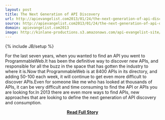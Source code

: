 ```yaml
---
layout: post
title: The Next Generation of API Discovery
url: http://apievangelist.com2013/01/24/the-next-generation-of-api-discovery/
source: http://apievangelist.com2013/01/24/the-next-generation-of-api-discovery/
domain: apievangelist.com2013
image: http://kinlane-productions.s3.amazonaws.com/api-evangelist-site/blog/Tag-Cloud-API-Discovery.png
---
```

{% include JB/setup %}<p>For the last seven years, when you wanted to find an API you went to ProgrammableWeb.It has been the definitive way to discover new APIs, and responsible for all the buzz in the space that has gotten the industry to where it is.Now that ProgrammableWeb is at 8400 APIs in its directory, and adding 50-100 each week, it will continue to get even more difficult to discover APIs.Even for someone like me who has looked at thousands of APIs, it can be very difficult and time consuming to find the API or APIs you are looking for.In 2013 there are even more ways to find APIs, new approaches that are looking to define the next generation of API discovery and consumption.</p>
<center><p><a href="http://apievangelist.com2013/01/24/the-next-generation-of-api-discovery/" style='padding:25px; font-sze:18px; font-weight: bold;'>Read Full Story</a></p></center>

